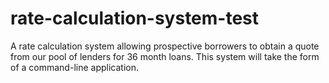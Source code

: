 # rate-calculation-system-test
A rate calculation system allowing prospective borrowers to obtain a quote from our pool of lenders for 36 month loans. This system will take the form of a command-line application.
